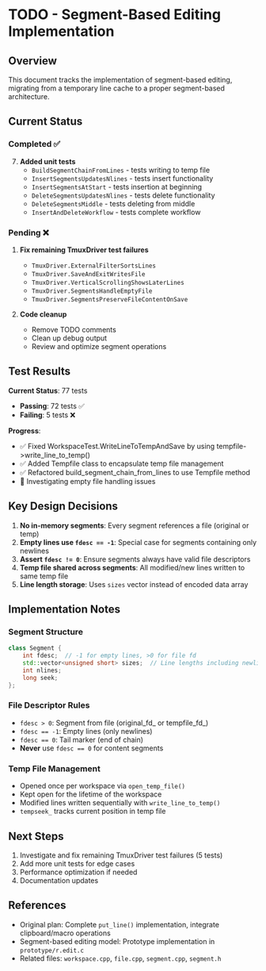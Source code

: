 # TODO - Segment-Based Editing Implementation

## Overview
This document tracks the implementation of segment-based editing, migrating from a temporary line cache to a proper segment-based architecture.

## Current Status

### Completed ✅

7. **Added unit tests**
   - `BuildSegmentChainFromLines` - tests writing to temp file
   - `InsertSegmentsUpdatesNlines` - tests insert functionality
   - `InsertSegmentsAtStart` - tests insertion at beginning
   - `DeleteSegmentsUpdatesNlines` - tests delete functionality  
   - `DeleteSegmentsMiddle` - tests deleting from middle
   - `InsertAndDeleteWorkflow` - tests complete workflow

### Pending ❌

1. **Fix remaining TmuxDriver test failures**
   - `TmuxDriver.ExternalFilterSortsLines`
   - `TmuxDriver.SaveAndExitWritesFile`
   - `TmuxDriver.VerticalScrollingShowsLaterLines`
   - `TmuxDriver.SegmentsHandleEmptyFile`
   - `TmuxDriver.SegmentsPreserveFileContentOnSave`

2. **Code cleanup**
   - Remove TODO comments
   - Clean up debug output
   - Review and optimize segment operations

## Test Results

**Current Status**: 77 tests
- **Passing**: 72 tests ✅
- **Failing**: 5 tests ❌

**Progress**:
- ✅ Fixed WorkspaceTest.WriteLineToTempAndSave by using tempfile->write_line_to_temp()
- ✅ Added Tempfile class to encapsulate temp file management
- ✅ Refactored build_segment_chain_from_lines to use Tempfile method
- 🚧 Investigating empty file handling issues

## Key Design Decisions

1. **No in-memory segments**: Every segment references a file (original or temp)
2. **Empty lines use `fdesc == -1`**: Special case for segments containing only newlines
3. **Assert `fdesc != 0`**: Ensure segments always have valid file descriptors
4. **Temp file shared across segments**: All modified/new lines written to same temp file
5. **Line length storage**: Uses `sizes` vector instead of encoded data array

## Implementation Notes

### Segment Structure
```cpp
class Segment {
    int fdesc;  // -1 for empty lines, >0 for file fd
    std::vector<unsigned short> sizes;  // Line lengths including newline
    int nlines;
    long seek;
};
```

### File Descriptor Rules
- `fdesc > 0`: Segment from file (original_fd_ or tempfile_fd_)
- `fdesc == -1`: Empty lines (only newlines)
- `fdesc == 0`: Tail marker (end of chain)
- **Never** use `fdesc == 0` for content segments

### Temp File Management
- Opened once per workspace via `open_temp_file()`
- Kept open for the lifetime of the workspace
- Modified lines written sequentially with `write_line_to_temp()`
- `tempseek_` tracks current position in temp file

## Next Steps

1. Investigate and fix remaining TmuxDriver test failures (5 tests)
2. Add more unit tests for edge cases
3. Performance optimization if needed
4. Documentation updates

## References

- Original plan: Complete `put_line()` implementation, integrate clipboard/macro operations
- Segment-based editing model: Prototype implementation in `prototype/r.edit.c`
- Related files: `workspace.cpp`, `file.cpp`, `segment.cpp`, `segment.h`
